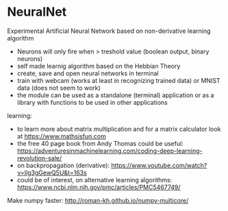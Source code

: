 # NeuralNet
Experimental Artificial Neural Network based on non-derivative learning algorithm

- Neurons will only fire when > treshold value (boolean output, binary neurons)
- self made learnig algorithm based on the Hebbian Theory
- create, save and open neural networks in terminal
- train with webcam (works at least in recognizing trained data) or MNIST data (does not seem to work)
- the module can be used as a standalone (terminal) application or as a library with functions to be used in other applications




learning:
- to learn more about matrix multiplication and for a matrix calculator look at https://www.mathsisfun.com
- the free 40 page book from Andy Thomas could be useful: https://adventuresinmachinelearning.com/coding-deep-learning-revolution-sale/
- on backpropagation (derivative): https://www.youtube.com/watch?v=Ilg3gGewQ5U&t=163s
- could be of interest, on alternative learning algorithms: https://www.ncbi.nlm.nih.gov/pmc/articles/PMC5467749/

Make numpy faster:
http://roman-kh.github.io/numpy-multicore/
